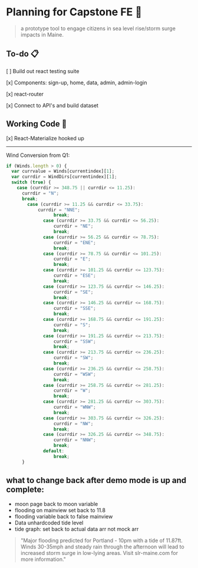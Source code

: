 # Planning for Capstone FE 🌊

> a prototype tool to engage citizens in sea level rise/storm surge impacts in Maine.

## To-do 📋

[ ] Build out react testing suite

[x] Components: sign-up, home, data, admin, admin-login

[x] react-router

[x] Connect to API's and build dataset

## Working Code 🦙

[x] React-Materialize hooked up

---

Wind Conversion from Q1:

```js
if (Winds.length > 0) {
  var currvalue = Winds[currentindex][1];
  var currdir = WindDirs[currentindex][1];
  switch (true) {
    case (currdir >= 348.75 || currdir <= 11.25):
      currdir = "N";
      break;
		case (currdir >= 11.25 && currdir <= 33.75):
			currdir = "NNE";
				  break;
			  case (currdir >= 33.75 && currdir <= 56.25):
				  currdir = "NE";
				  break;
			  case (currdir >= 56.25 && currdir <= 78.75):
				  currdir = "ENE";
				  break;
			  case (currdir >= 78.75 && currdir <= 101.25):
				  currdir = "E";
				  break;
			  case (currdir >= 101.25 && currdir <= 123.75):
				  currdir = "ESE";
				  break;
			  case (currdir >= 123.75 && currdir <= 146.25):
				  currdir = "SE";
				  break;
			  case (currdir >= 146.25 && currdir <= 168.75):
				  currdir = "SSE";
				  break;
			  case (currdir >= 168.75 && currdir <= 191.25):
				  currdir = "S";
				  break;
			  case (currdir >= 191.25 && currdir <= 213.75):
				  currdir = "SSW";
				  break;
			  case (currdir >= 213.75 && currdir <= 236.25):
				  currdir = "SW";
				  break;
			  case (currdir >= 236.25 && currdir <= 258.75):
				  currdir = "WSW";
				  break;
			  case (currdir >= 258.75 && currdir <= 281.25):
				  currdir = "W";
				  break;
			  case (currdir >= 281.25 && currdir <= 303.75):
				  currdir = "WNW";
				  break;
			  case (currdir >= 303.75 && currdir <= 326.25):
				  currdir = "NW";
				  break;
			  case (currdir >= 326.25 && currdir <= 348.75):
				  currdir = "NNW";
				  break;
			  default:
				  break;
      }
```

## what to change back after demo mode is up and complete:

* moon page back to moon variable
* flooding on mainview set back to 11.8
* flooding variable back to false mainview
* Data unhardcoded tide level
* tide graph: set back to actual data arr not mock arr

> "Major flooding predicted for Portland - 10pm with a tide of 11.87ft. Winds 30-35mph and steady rain through the afternoon will lead to increased storm surge in low-lying areas. Visit slr-maine.com for more information."
